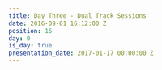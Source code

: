```yaml
---
title: Day Three - Dual Track Sessions
date: 2016-09-01 16:12:00 Z
position: 16
day: 0
is_day: true
presentation_date: 2017-01-17 00:00:00 Z
---
```



